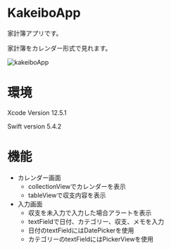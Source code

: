 # KakeiboApp
家計簿アプリです。　　

家計簿をカレンダー形式で見れます。

![kakeiboApp](https://user-images.githubusercontent.com/82946608/123735888-077cf800-d8db-11eb-9f9f-e1a7dcd1f4ae.gif)

# 環境
Xcode Version 12.5.1   

Swift version 5.4.2

# 機能
* カレンダー画面
  * collectionViewでカレンダーを表示
  * tableViewで収支内容を表示
* 入力画面
　　 
  * 収支を未入力で入力した場合アラートを表示
  * textFieldで日付、カテゴリー、収支、メモを入力
  * 日付のtextFieldにはDatePickerを使用
  * カテゴリーのtextFieldにはPickerViewを使用
